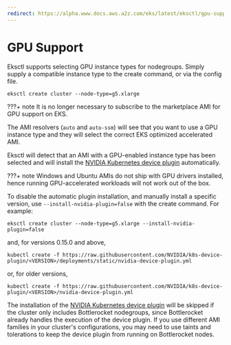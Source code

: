 ```yaml
---
redirect: https://alpha.www.docs.aws.a2z.com/eks/latest/eksctl/gpu-support.html
---
```

# GPU Support

Eksctl supports selecting GPU instance types for nodegroups. Simply supply a
compatible instance type to the create command, or via the config file.

```
eksctl create cluster --node-type=g5.xlarge
```

???+ note
    It is no longer necessary to subscribe to the marketplace AMI for GPU support on EKS.

The AMI resolvers (`auto` and `auto-ssm`) will see that you want to use a
GPU instance type and they will select the correct EKS optimized accelerated AMI.

Eksctl will detect that an AMI with a GPU-enabled instance type has been selected and
will install the [NVIDIA Kubernetes device plugin](https://github.com/NVIDIA/k8s-device-plugin) automatically.

???+ note
    Windows and Ubuntu AMIs do not ship with GPU drivers installed, hence running GPU-accelerated workloads will not work out of the box.

To disable the automatic plugin installation, and manually install a specific version,
use `--install-nvidia-plugin=false` with the create command. For example:

```
eksctl create cluster --node-type=g5.xlarge --install-nvidia-plugin=false
```

and, for versions 0.15.0 and above,

```
kubectl create -f https://raw.githubusercontent.com/NVIDIA/k8s-device-plugin/<VERSION>/deployments/static/nvidia-device-plugin.yml
```

or, for older versions,

```
kubectl create -f https://raw.githubusercontent.com/NVIDIA/k8s-device-plugin/<VERSION>/nvidia-device-plugin.yml
```

The installation of the [NVIDIA Kubernetes device plugin](https://github.com/NVIDIA/k8s-device-plugin) will be skipped if the cluster only includes Bottlerocket nodegroups, since Bottlerocket already handles the execution of the device plugin.
If you use different AMI families in your cluster's configurations, you may need to use taints and tolerations to keep the device plugin from running on Bottlerocket nodes.

